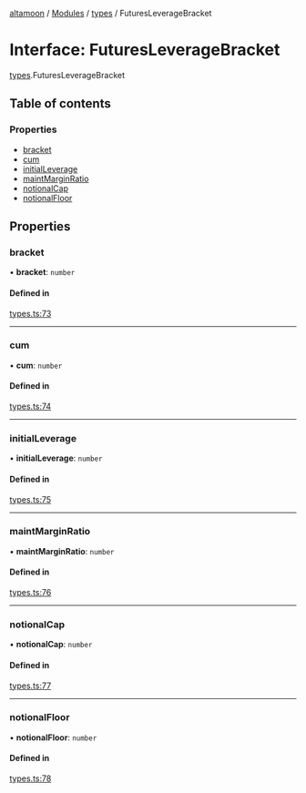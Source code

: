 [altamoon](../README.md) / [Modules](../modules.md) / [types](../modules/types.md) / FuturesLeverageBracket

# Interface: FuturesLeverageBracket

[types](../modules/types.md).FuturesLeverageBracket

## Table of contents

### Properties

- [bracket](types.FuturesLeverageBracket.md#bracket)
- [cum](types.FuturesLeverageBracket.md#cum)
- [initialLeverage](types.FuturesLeverageBracket.md#initialleverage)
- [maintMarginRatio](types.FuturesLeverageBracket.md#maintmarginratio)
- [notionalCap](types.FuturesLeverageBracket.md#notionalcap)
- [notionalFloor](types.FuturesLeverageBracket.md#notionalfloor)

## Properties

### bracket

• **bracket**: `number`

#### Defined in

[types.ts:73](https://github.com/Altamoon/altamoon/blob/198a6cd/app/api/types.ts#L73)

___

### cum

• **cum**: `number`

#### Defined in

[types.ts:74](https://github.com/Altamoon/altamoon/blob/198a6cd/app/api/types.ts#L74)

___

### initialLeverage

• **initialLeverage**: `number`

#### Defined in

[types.ts:75](https://github.com/Altamoon/altamoon/blob/198a6cd/app/api/types.ts#L75)

___

### maintMarginRatio

• **maintMarginRatio**: `number`

#### Defined in

[types.ts:76](https://github.com/Altamoon/altamoon/blob/198a6cd/app/api/types.ts#L76)

___

### notionalCap

• **notionalCap**: `number`

#### Defined in

[types.ts:77](https://github.com/Altamoon/altamoon/blob/198a6cd/app/api/types.ts#L77)

___

### notionalFloor

• **notionalFloor**: `number`

#### Defined in

[types.ts:78](https://github.com/Altamoon/altamoon/blob/198a6cd/app/api/types.ts#L78)
